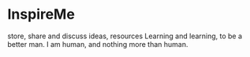 # InspireMe
store, share and discuss ideas, resources
Learning and learning, to be a better man.
I am human, and nothing more than human.
